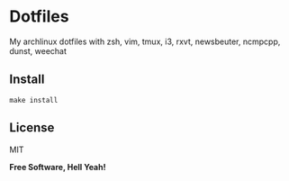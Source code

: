 Dotfiles
===

My archlinux dotfiles with zsh, vim, tmux, i3, rxvt, newsbeuter, ncmpcpp, dunst, weechat

Install
---

`make install`

License
---

MIT

**Free Software, Hell Yeah!**
